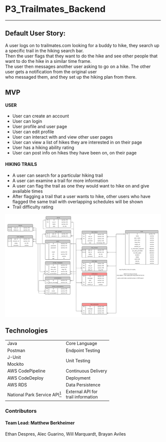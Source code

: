# P3_Trailmates_Backend

---
## Default User Story:
A user logs on to trailmates.com looking for a buddy to hike, they search up a specific trail in the hiking search bar.<br>
Then the user flags that they want to do the hike and see other people that want to do the hike in a similar time frame.<br>
The user then messages another user asking to go on a hike. The other user gets a notification from the original user<br>
who messaged them, and they set up the hiking plan from there.

## MVP
#### USER
- User can create an account
- User can login
- User profile and user page
- User can edit profile
- User can interact with and view other user pages
- User can view a list of hikes they are interested in on their page
- User has a hiking ability rating
- User can post info on hikes they have been on, on their page
#### HIKING TRAILS
- A user can search for a particular hiking trail
- A user can examine a trail for more information
- A user can flag the trail as one they would want to hike on and give available times
- After flagging a trail that a user wants to hike, other users who have flagged the same trail with overlapping schedules will be shown
- Trail difficulty rating

<img src = "src/main/resources/ERD.png" width="800"/>

## Technologies
<table>
    <tbody>
        <tr> <td>Java</td> <td>Core Language</td> </tr>
        <tr> <td>Postman</td> <td>Endpoint Testing</td> </tr>
        <tr> <td>J-Unit</td> <td rowspan="2">Unit Testing</td> </tr>
        <tr> <td>Mockito</td> </tr>
        <tr> <td>AWS CodePipeline</td> <td rowspan="1">Continuous Delivery</td> </tr>
        <tr> <td>AWS CodeDeploy</td> <td>Deployment</td> </tr>
        <tr> <td>AWS RDS</td> <td>Data Persistence</td> </tr>
        <tr>
            <td>National Park Service API<a href="https://www.nps.gov/subjects/developer/api-documentation.htm"><sup>1</sup></a></td>
            <td>External API for<br>trail information</td>
        </tr>
    </tbody>
</table>

### Contributors
#### Team Lead: Matthew Berkheimer
Ethan Despres, Alec Guarino, Will Marquardt, Brayan Aviles